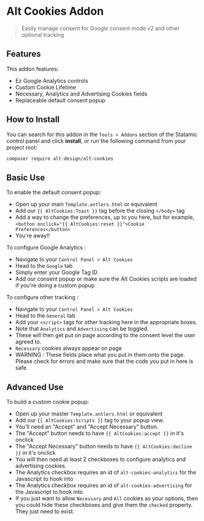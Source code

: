 # Alt Cookies Addon

> Easily manage consent for Google consent mode v2 and other optional tracking

## Features

This addon features:

- Ez Google Analytics controls
- Custom Cookie Lifetime
- Necessary, Analytics and Advertising Cookies fields
- Replaceable default consent popup

## How to Install

You can search for this addon in the `Tools > Addons` section of the Statamic control panel and click **install**, or run the following command from your project root:

``` bash
composer require alt-design/alt-cookies
```

## Basic Use

To enable the default consent popup:

- Open up your main `Template.antlers.html` or equivalent
- Add our `{{ AltCookies:Toast }}` tag before the closing `</body>` tag
- Add a way to change the preferences, up to you here, but for example, `<button onclick="{{ AltCookies:reset }}">Cookie Preferences</button>`
- You're away!!

To configure Google Analytics : 

- Navigate to your `Control Panel > Alt Cookies`
- Head to the `Google` tab
- Simply enter your Google Tag ID
- Add our consent popup or make sure the Alt Cookies scripts are loaded if you're doing a custom popup

To configure other tracking :

- Navigate to your `Control Panel > Alt Cookies`
- Head to the `General` tab
- Add your `<script>` tags for other tracking here in the appropriate boxes.
- Note that `Analytics` and `Advertising` can be toggled.
- These will then get put on page according to the consent level the user agreed to.
- `Necessary` cookies always appear on page
- WARNING : These fields place what you put in them onto the page. Please check for errors and make sure that the code you put in here is safe.


## Advanced Use

To build a custom cookie popup:

- Open up your master `Template.antlers.html` or equivalent
- Add our `{{ AltCookies:Scripts }}` tag to your popup view.
- You'll need an "Accept" and "Accept Necessary" button.
- The "Accept" button needs to have `{{ AltCookies:accept }}` in it's onclick
- The "Accept Necessary" button needs to have `{{ AltCookies:decline }}` in it's onclick
- You will then need at least 2 checkboxes to configure analytics and advertising cookies.
- The Analytics checkbox requires an id of `alt-cookies-analytics` for the Javascript to hook into
- The Analytics checkbox requires an id of `alt-cookies-advertising` for the Javascript to hook into
- If you just want to allow `Necessary` and `All` cookies as your options, then you could hide these checkboxes and give them the `checked` property. They just need to exist.
